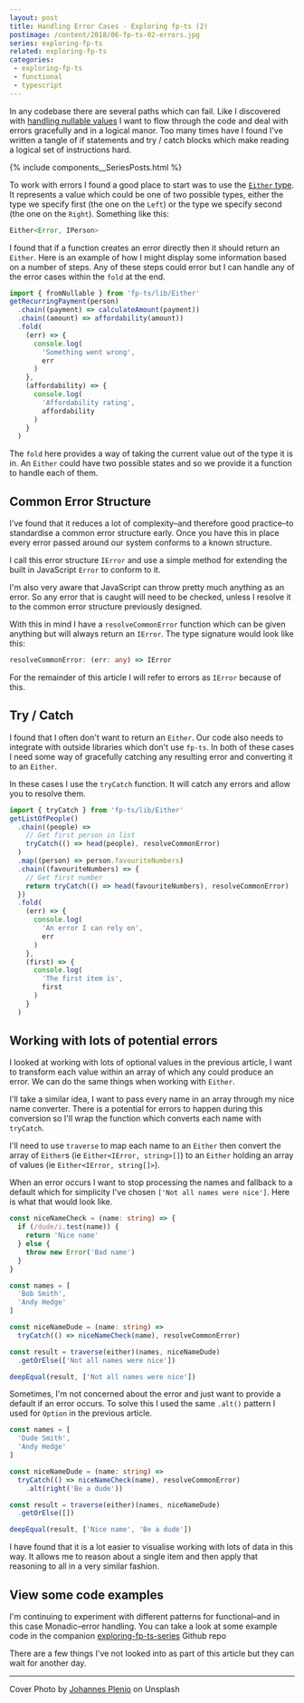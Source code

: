 ```yaml
---
layout: post
title: Handling Error Cases - Exploring fp-ts (2)
postimage: /content/2018/06-fp-ts-02-errors.jpg
series: exploring-fp-ts
related: exploring-fp-ts
categories:
 - exploring-fp-ts
 - functional
 - typescript
---
```


In any codebase there are several paths which can fail. Like I discovered with [handling nullable values](/blog/2018/05/20/fp-ts-01-working-with-nullable-values) I want to flow through the code and deal with errors gracefully and in a logical manor. Too many times have I found I've written a tangle of if statements and try / catch blocks which make reading a logical set of instructions hard.

{% include components__SeriesPosts.html %}

To work with errors I found a good place to start was to use the [`Either` type](https://gcanti.github.io/fp-ts/Either.html). It represents a value which could be one of two possible types, either the type we specify first (the one on the `Left`) or the type we specify second (the one on the `Right`). Something like this:

```typescript
Either<Error, IPerson>
```

I found that if a function creates an error directly then it should return an `Either`. Here is an example of how I might display some information based on a number of steps. Any of these steps could error but I can handle any of the error cases within the `fold` at the end.

```typescript
import { fromNullable } from 'fp-ts/lib/Either'
getRecurringPayment(person)
  .chain((payment) => calculateAmount(payment))
  .chain((amount) => affordability(amount))
  .fold(
    (err) => {
      console.log(
        'Something went wrong',
        err
      )
    },
    (affordability) => {
      console.log(
        'Affordability rating',
        affordability
      )
    }
  )
```

The `fold` here provides a way of taking the current value out of the type it is in. An `Either` could have two possible states and so we provide it a function to handle each of them.

## Common Error Structure

I've found that it reduces a lot of complexity–and therefore good practice–to standardise a common error structure early. Once you have this in place every error passed around our system conforms to a known structure.

I call this error structure `IError` and use a simple method for extending the built in JavaScript `Error` to conform to it.

I'm also very aware that JavaScript can throw pretty much anything as an error. So any error that is caught will need to be checked, unless I resolve it to the common error structure previously designed.

With this in mind I have a `resolveCommonError` function which can be given anything but will always return an `IError`. The type signature would look like this:

```typescript
resolveCommonError: (err: any) => IError
```

For the remainder of this article I will refer to errors as `IError` because of this.

## Try / Catch

I found that I often don't want to return an `Either`. Our code also needs to integrate with outside libraries which don't use `fp-ts`. In both of these cases I need some way of gracefully catching any resulting error and converting it to an `Either`.

In these cases I use the `tryCatch` function. It will catch any errors and allow you to resolve them.

```typescript
import { tryCatch } from 'fp-ts/lib/Either'
getListOfPeople()
  .chain((people) =>
    // Get first person in list
    tryCatch(() => head(people), resolveCommonError)
  )
  .map((person) => person.favouriteNumbers)
  .chain((favouriteNumbers) => {
    // Get first number
    return tryCatch(() => head(favouriteNumbers), resolveCommonError)
  })
  .fold(
    (err) => {
      console.log(
        'An error I can rely on',
        err
      )
    },
    (first) => {
      console.log(
        'The first item is',
        first
      )
    }
  )
```

## Working with lots of potential errors

I looked at working with lots of optional values in the previous article, I want to transform each value within an array of which any could produce an error. We can do the same things when working with `Either`.

I'll take a similar idea, I want to pass every name in an array through my nice name converter. There is a potential for errors to happen during this conversion so I'll wrap the function which converts each name with `tryCatch`.

I'll need to use `traverse` to map each name to an `Either` then convert the array of `Either`s (ie `Either<IError, string>[]`) to an `Either` holding an array of values (ie `Either<IError, string[]>`).

When an error occurs I want to stop processing the names and fallback to a default which for simplicity I've chosen `['Not all names were nice']`. Here is what that would look like.

```typescript
const niceNameCheck = (name: string) => {
  if (/dude/i.test(name)) {
    return 'Nice name'
  } else {
    throw new Error('Bad name')
  }
}

const names = [
  'Bob Smith',
  'Andy Hedge'
]

const niceNameDude = (name: string) =>
  tryCatch(() => niceNameCheck(name), resolveCommonError)

const result = traverse(either)(names, niceNameDude)
  .getOrElse(['Not all names were nice'])

deepEqual(result, ['Not all names were nice'])
```

Sometimes, I'm not concerned about the error and just want to provide a default if an error occurs. To solve this I used the same `.alt()` pattern I used for `Option` in the previous article.

```typescript
const names = [
  'Dude Smith',
  'Andy Hedge'
]

const niceNameDude = (name: string) =>
  tryCatch(() => niceNameCheck(name), resolveCommonError)
    .alt(right('Be a dude'))

const result = traverse(either)(names, niceNameDude)
  .getOrElse([])

deepEqual(result, ['Nice name', 'Be a dude'])
```

I have found that it is a lot easier to visualise working with lots of data in this way. It allows me to reason about a single item and then apply that reasoning to all in a very similar fashion.

## View some code examples

I'm continuing to experiment with different patterns for functional–and in this case Monadic–error handling. You can take a look at some example code in the companion [exploring-fp-ts-series](https://github.com/davetayls/exploring-fp-ts-series/tree/master/src/02-handling-errors) Github repo

There are a few things I've not looked into as part of this article but they can wait for another day.

---

Cover Photo by [Johannes Plenio](https://unsplash.com/@jplenio) on Unsplash
